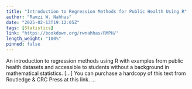 ```yaml
---
title: "Introduction to Regression Methods for Public Health Using R"
author: "Ramzi W. Nahhas"
date: "2025-02-13T19:12:05Z"
tags: [Statistics]
link: "https://bookdown.org/rwnahhas/RMPH/"
length_weight: "100%"
pinned: false
---
```


An introduction to regression methods using R with examples from public health datasets and accessible to students without a background in mathematical statistics. [...] You can purchase a hardcopy of this text from Routledge & CRC Press at this link.  ...
